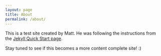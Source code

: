 ```yaml
---
layout: page
title: About
permalink: /about/
---
```


This is a test site created by Matt. He was following the instructions from the [Jekyll Quick Start page](https://jekyllrb.com/docs/quickstart/). 

Stay tuned to see if this becomes a more content complete site! :)
